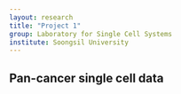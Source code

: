 ```yaml
---
layout: research
title: "Project 1"
group: Laboratory for Single Cell Systems
institute: Soongsil University
---
```


## Pan-cancer single cell data
